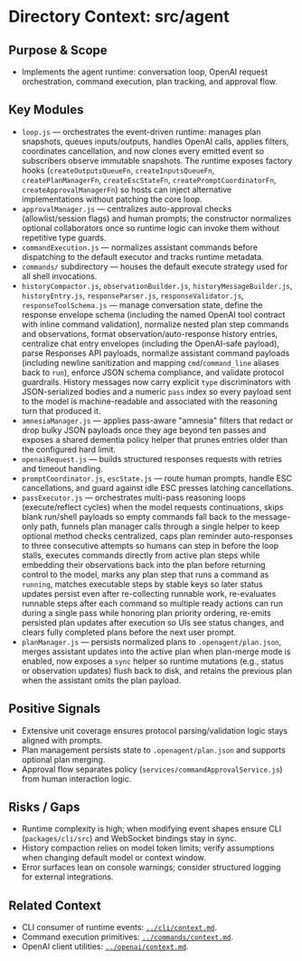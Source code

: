 # Directory Context: src/agent

## Purpose & Scope

- Implements the agent runtime: conversation loop, OpenAI request orchestration, command execution, plan tracking, and approval flow.

## Key Modules

- `loop.js` — orchestrates the event-driven runtime: manages plan snapshots, queues inputs/outputs, handles OpenAI calls, applies filters, coordinates cancellation, and now clones every emitted event so subscribers observe immutable snapshots. The runtime exposes factory hooks (`createOutputsQueueFn`, `createInputsQueueFn`, `createPlanManagerFn`, `createEscStateFn`, `createPromptCoordinatorFn`, `createApprovalManagerFn`) so hosts can inject alternative implementations without patching the core loop.
- `approvalManager.js` — centralizes auto-approval checks (allowlist/session flags) and human prompts; the constructor normalizes optional collaborators once so runtime logic can invoke them without repetitive type guards.
- `commandExecution.js` — normalizes assistant commands before dispatching to the default executor and tracks runtime metadata.
- `commands/` subdirectory — houses the default execute strategy used for all shell invocations.
- `historyCompactor.js`, `observationBuilder.js`, `historyMessageBuilder.js`, `historyEntry.js`, `responseParser.js`, `responseValidator.js`, `responseToolSchema.js` — manage conversation state, define the response envelope schema (including the named OpenAI tool contract with inline command validation), normalize nested plan step commands and observations, format observation/auto-response history entries, centralize chat entry envelopes (including the OpenAI-safe payload), parse Responses API payloads, normalize assistant command payloads (including newline sanitization and mapping `cmd`/`command_line` aliases back to `run`), enforce JSON schema compliance, and validate protocol guardrails. History messages now carry explicit `type` discriminators with JSON-serialized bodies and a numeric `pass` index so every payload sent to the model is machine-readable and associated with the reasoning turn that produced it.
- `amnesiaManager.js` — applies pass-aware "amnesia" filters that redact or drop bulky JSON payloads once they age beyond ten passes and exposes a shared dementia policy helper that prunes entries older than the configured hard limit.
- `openaiRequest.js` — builds structured responses requests with retries and timeout handling.
- `promptCoordinator.js`, `escState.js` — route human prompts, handle ESC cancellations, and guard against idle ESC presses latching cancellations.
- `passExecutor.js` — orchestrates multi-pass reasoning loops (execute/reflect cycles) when the model requests continuations, skips blank run/shell payloads so empty commands fall back to the message-only path, funnels plan manager calls through a single helper to keep optional method checks centralized, caps plan reminder auto-responses to three consecutive attempts so humans can step in before the loop stalls, executes commands directly from active plan steps while embedding their observations back into the plan before returning control to the model, marks any plan step that runs a command as `running`, matches executable steps by stable keys so later status updates persist even after re-collecting runnable work, re-evaluates runnable steps after each command so multiple ready actions can run during a single pass while honoring plan priority ordering, re-emits persisted plan updates after execution so UIs see status changes, and clears fully completed plans before the next user prompt.
- `planManager.js` — persists normalized plans to `.openagent/plan.json`, merges assistant updates into the active plan when plan-merge mode is enabled, now exposes a `sync` helper so runtime mutations (e.g., status or observation updates) flush back to disk, and retains the previous plan when the assistant omits the plan payload.

## Positive Signals

- Extensive unit coverage ensures protocol parsing/validation logic stays aligned with prompts.
- Plan management persists state to `.openagent/plan.json` and supports optional plan merging.
- Approval flow separates policy (`services/commandApprovalService.js`) from human interaction logic.

## Risks / Gaps

- Runtime complexity is high; when modifying event shapes ensure CLI (`packages/cli/src`) and WebSocket bindings stay in sync.
- History compaction relies on model token limits; verify assumptions when changing default model or context window.
- Error surfaces lean on console warnings; consider structured logging for external integrations.

## Related Context

- CLI consumer of runtime events: [`../cli/context.md`](../cli/context.md).
- Command execution primitives: [`../commands/context.md`](../commands/context.md).
- OpenAI client utilities: [`../openai/context.md`](../openai/context.md).
